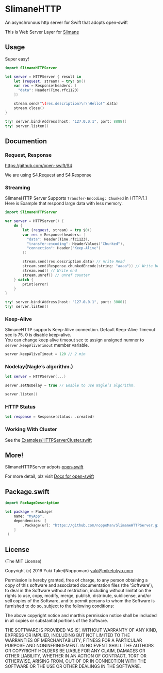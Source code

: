 # SlimaneHTTP
An asynchronous http server for Swift that adopts open-swift

This is Web Server Layer for [Slimane](https://github.com/noppoMan/slimane.git)

## Usage

Super easy!

```swift
import SlimaneHTTPServer

let server = HTTPServer { result in
    let (request, stream) = try! $0()
    var res = Response(headers: [
      "data": Header(Time.rfc1123)
    ])

    stream.send("\(res.description)\r\nHello!".data)
    stream.close()
}

try! server.bind(Address(host: "127.0.0.1", port: 8888))
try! server.listen()
```


## Documention

### Request, Response
https://github.com/open-swift/S4

We are using S4.Request and S4.Response

### Streaming

SlimaneHTTP Server Supports `Transfer-Encoding: Chunked` in HTTP/1.1  
Here is Example that respond large data with less memory.

```swift
import SlimaneHTTPServer

var server = HTTPServer() {
    do {
        let (request, stream) = try $0()
        var res = Response(headers: [
          "data": Header(Time.rfc1123),
          "transfer-encoding": HeaderValues("Chunked"),
          "connection": Header("Keep-Alive")
        ])

        stream.send(res.description.data) // Write Head
        stream.send(Response.chunkedEncode(string: "aaaa")) // Write body
        stream.end() // Write end
        stream.unref() // unref counter
    } catch {
        print(error)
    }
}

try! server.bind(Address(host: "127.0.0.1", port: 3000))
try! server.listen()
```

### Keep-Alive
SlimaneHTTP supports Keep-Alive connection. Default Keep-Alive Timeout sec is 75. 0 is disable keep-alive.  
You can change keep alive timeout sec to assign unsigned numner to `server.keepAliveTimout` member variable.

```swift
server.keepAliveTimout = 120 // 2 min
```

### Nodelay(Nagle’s algorithm.)

```swift
let server = HTTPServer(...)

server.setNoDelay = true // Enable to use Nagle’s algorithm.

server.listen()
```

### HTTP Status

```swift
let response = Response(status: .created)
```


### Working With Cluster
See the [Examples/HTTPServerCluster.swift](https://github.com/noppoMan/SlimaneHTTPServer/blob/master/Examples/HTTPServerCluster.swift)

## More!
SlimaneHTTPServer adpots [open-swift](https://github.com/open-swift)

For more detail, plz visit [Docs for open-swift](https://github.com/open-swift/docs)

## Package.swift

```swift
import PackageDescription

let package = Package(
    name: "MyApp",
    dependencies: [
        .Package(url: "https://github.com/noppoMan/SlimaneHTTPServer.git", majorVersion: 0, minor: 1),
    ]
 )
```

## License

(The MIT License)

Copyright (c) 2016 Yuki Takei(Noppoman) yuki@miketokyo.com

Permission is hereby granted, free of charge, to any person obtaining a copy of this software and associated documentation files (the 'Software'), to deal in the Software without restriction, including without limitation the rights to use, copy, modify, merge, publish, distribute, sublicense, and/or sell copies of the Software, and to permit persons to whom the Software is furnished to do so, subject to the following conditions:

The above copyright notice and marthis permission notice shall be included in all copies or substantial portions of the Software.

THE SOFTWARE IS PROVIDED 'AS IS', WITHOUT WARRANTY OF ANY KIND, EXPRESS OR IMPLIED, INCLUDING BUT NOT LIMITED TO THE WARRANTIES OF MERCHANTABILITY, FITNESS FOR A PARTICULAR PURPOSE AND NONINFRINGEMENT. IN NO EVENT SHALL THE AUTHORS OR COPYRIGHT HOLDERS BE LIABLE FOR ANY CLAIM, DAMAGES OR OTHER LIABILITY, WHETHER IN AN ACTION OF CONTRACT, TORT OR OTHERWISE, ARISING FROM, OUT OF OR IN CONNECTION WITH THE SOFTWARE OR THE USE OR OTHER DEALINGS IN THE SOFTWARE.
